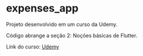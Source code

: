 # expenses_app

Projeto desenvolvido em um curso da Udemy.

Código abrange a seção 2: Noções básicas de Flutter.

Link do curso: [Udemy](https://www.udemy.com/course/curso-flutter)
